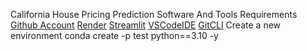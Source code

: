 California House Pricing Prediction
Software And Tools Requirements
[Github Account](https://github.com/)
[Render](https://render.com/)
[Streamlit](https://streamlit.io/)
[VSCodeIDE](https://code.visualstudio.com/)
[GitCLI](https://git-scm.com/book/en/v2/Getting-Started-The-Command-Line)
Create a new environment
conda create -p test python==3.10 -y
